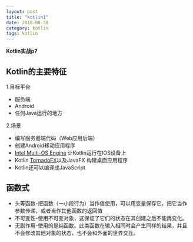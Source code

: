 ```yaml
---
layout: post
title: "kotlin1"
date: 2018-08-30
category: kotlin
tags: kotlin
---
```


**Kotlin实战p7**

## Kotlin的主要特征

1.目标平台  
+ 服务端
+ Android
+ 任何Java运行的地方

2.场景  
+ 编写服务器端代码（Web应用后端）
+ 创建Android移动应用程序
+ [Intel Multi-OS Engine](https://software.intel.com/en-us/multi-os-engine) 让Kotlin运行在IOS设备上
+ Kotlin [TornadoFX](https://github.com/edvin/tornadofx)以及JavaFX 构建桌面应用程序
+ Kotlin还可以编译成JavaScript

## 函数式

+ 头等函数-把函数（一小段行为）当作值使用，可以用变量保存它，把它当作参数传递，或者当作其他函数的返回值
+ 不可变性-使用不可变对象，这保证了它们的状态在其创建之后不能再变化。
+ 无副作用-使用的是纯函数。此类函数在输入相同时会产生同样的结果，并且不会修改其他对象的状态，也不会和外面的世界交互。



